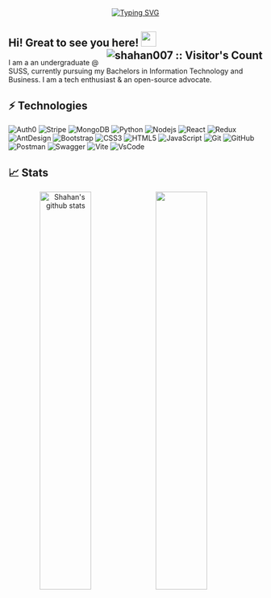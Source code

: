 <div align="center">
<a href="https://git.io/typing-svg"><img src="https://readme-typing-svg.demolab.com?font=Fira+Code&weight=500&size=36&duration=3000&pause=800&color=461ECFDA&center=true&vCenter=true&width=600&height=100&lines=Welcome+Back+%F0%9F%91%8B;Ready%2C+Steady%2C+Code+%F0%9F%9A%80+" alt="Typing SVG" /></a>
</div>

## Hi! Great to see you here! <img src="https://raw.githubusercontent.com/aemmadi/aemmadi/master/wave.gif" width="30px"><img src="https://visitor-badge.laobi.icu/badge?page_id=shaha007.shaha007" align="right" alt="shahan007 :: Visitor's Count" /> 

I am a an undergraduate @ SUSS, currently pursuing my Bachelors in Information Technology and Business. I am a tech enthusiast & an open-source advocate. 


## ⚡ Technologies

![Auth0](https://img.shields.io/badge/-Auth0-black?style=flat-square&logo=auth0)
![Stripe](https://img.shields.io/badge/-Stripe-black?style=flat-square&logo=stripe)
![MongoDB](https://img.shields.io/badge/-MongoDB-black?style=flat-square&logo=mongodb)
![Python](https://img.shields.io/badge/-Python-black?style=flat-square&logo=Python)
![Nodejs](https://img.shields.io/badge/-Nodejs-black?style=flat-square&logo=Node.js)
![React](https://img.shields.io/badge/-React-black?style=flat-square&logo=react)
![Redux](https://img.shields.io/badge/-Redux-black?style=flat-square&logo=Redux)
![AntDesign](https://img.shields.io/badge/-AntDesign-black?style=flat-square&logo=antdesign)
![Bootstrap](https://img.shields.io/badge/-Bootstrap-563D7C?style=flat-square&logo=bootstrap)
![CSS3](https://img.shields.io/badge/-CSS3-1572B6?style=flat-square&logo=css3)
![HTML5](https://img.shields.io/badge/-HTML5-E34F26?style=flat-square&logo=html5&logoColor=white)
![JavaScript](https://img.shields.io/badge/-JavaScript-black?style=flat-square&logo=javascript)
![Git](https://img.shields.io/badge/-Git-black?style=flat-square&logo=git)
![GitHub](https://img.shields.io/badge/-GitHub-181717?style=flat-square&logo=github)
![Postman](https://img.shields.io/badge/-Postman-black?style=flat-square&logo=postman)
![Swagger](https://img.shields.io/badge/-Swagger-black?style=flat-square&logo=swagger)
![Vite](https://img.shields.io/badge/-Vite-black?style=flat-square&logo=vite)
![VsCode](https://img.shields.io/badge/-VSCode-black?style=flat-square&logo=visualstudiocode)


## 📈 Stats
<p align="center">	
  <img  align="left" width="45%" src="https://github-readme-stats.vercel.app/api?username=shahan007&show_icons=true&include_all_commits=true&theme=buefy&hide_border=true" alt="Shahan's github stats"/>  
  <img   align="left" width="45%" src="https://github-readme-stats.vercel.app/api/top-langs/?username=shahan007&layout=compact&theme=buefy&hide_border=true&hide=jupyter%20notebook" /> 
</p>



